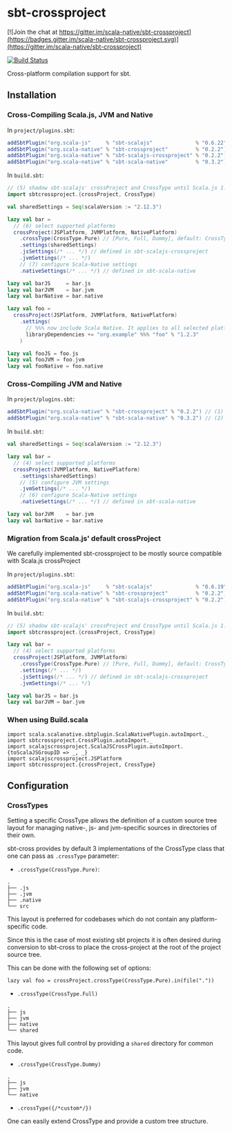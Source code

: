 <h1>sbt-crossproject</h1>


[![Join the chat at https://gitter.im/scala-native/sbt-crossproject](https://badges.gitter.im/scala-native/sbt-crossproject.svg)](https://gitter.im/scala-native/sbt-crossproject)

[![Build Status](https://travis-ci.org/scala-native/sbt-crossproject.svg?branch=master)](https://travis-ci.org/scala-native/sbt-crossproject)

Cross-platform compilation support for sbt.

<h2>Installation</h2>

<h3>Cross-Compiling Scala.js, JVM and Native</h3>

In `project/plugins.sbt`:

```scala
addSbtPlugin("org.scala-js"     % "sbt-scalajs"              % "0.6.22")
addSbtPlugin("org.scala-native" % "sbt-crossproject"         % "0.2.2")  // (1)
addSbtPlugin("org.scala-native" % "sbt-scalajs-crossproject" % "0.2.2")  // (2)
addSbtPlugin("org.scala-native" % "sbt-scala-native"         % "0.3.2")  // (3)
```

In `build.sbt`:

```scala
// (5) shadow sbt-scalajs' crossProject and CrossType until Scala.js 1.0.0 is released
import sbtcrossproject.{crossProject, CrossType}

val sharedSettings = Seq(scalaVersion := "2.12.3")

lazy val bar =
  // (6) select supported platforms
  crossProject(JSPlatform, JVMPlatform, NativePlatform)
    .crossType(CrossType.Pure) // [Pure, Full, Dummy], default: CrossType.Full
    .settings(sharedSettings)
    .jsSettings(/* ... */) // defined in sbt-scalajs-crossproject
    .jvmSettings(/* ... */)
    // (7) configure Scala-Native settings
    .nativeSettings(/* ... */) // defined in sbt-scala-native

lazy val barJS     = bar.js
lazy val barJVM    = bar.jvm
lazy val barNative = bar.native

lazy val foo =
  crossProject(JSPlatform, JVMPlatform, NativePlatform)
    .settings(
      // %%% now include Scala Native. It applies to all selected platforms
      libraryDependencies += "org.example" %%% "foo" % "1.2.3"
    )

lazy val fooJS = foo.js
lazy val fooJVM = foo.jvm
lazy val fooNative = foo.native
```

<h3>Cross-Compiling JVM and Native</h3>

In `project/plugins.sbt`:

```scala
addSbtPlugin("org.scala-native" % "sbt-crossproject" % "0.2.2") // (1)
addSbtPlugin("org.scala-native" % "sbt-scala-native" % "0.3.2") // (2)
```

In `build.sbt`:

```scala
val sharedSettings = Seq(scalaVersion := "2.12.3")

lazy val bar =
  // (4) select supported platforms
  crossProject(JVMPlatform, NativePlatform)
    .settings(sharedSettings)
    // (5) configure JVM settings
    .jvmSettings(/* ... */)
    // (6) configure Scala-Native settings
    .nativeSettings(/* ... */) // defined in sbt-scala-native

lazy val barJVM    = bar.jvm
lazy val barNative = bar.native
```

<h3>Migration from Scala.js' default crossProject</h3>

We carefully implemented sbt-crossproject to be mostly source compatible with Scala.js crossProject

In `project/plugins.sbt`:

```scala
addSbtPlugin("org.scala-js"     % "sbt-scalajs"              % "0.6.19")
addSbtPlugin("org.scala-native" % "sbt-crossproject"         % "0.2.2")  // (1)
addSbtPlugin("org.scala-native" % "sbt-scalajs-crossproject" % "0.2.2")  // (2)
```

In `build.sbt`:

```scala
// (5) shadow sbt-scalajs' crossProject and CrossType until Scala.js 1.0.0 is released
import sbtcrossproject.{crossProject, CrossType}

lazy val bar =
  // (4) select supported platforms
  crossProject(JSPlatform, JVMPlatform)
    .crossType(CrossType.Pure) // [Pure, Full, Dummy], default: CrossType.Full
    .settings(/* ... */)
    .jsSettings(/* ... */) // defined in sbt-scalajs-crossproject
    .jvmSettings(/* ... */)

lazy val barJS = bar.js
lazy val barJVM = bar.jvm
```

<h3>When using Build.scala</h3>

```
import scala.scalanative.sbtplugin.ScalaNativePlugin.autoImport._
import sbtcrossproject.CrossPlugin.autoImport._
import scalajscrossproject.ScalaJSCrossPlugin.autoImport.{toScalaJSGroupID => _, _}
import scalajscrossproject.JSPlatform
import sbtcrossproject.{crossProject, CrossType}
```

<h2>Configuration</h2>

<h3>CrossTypes</h3>

Setting a specific CrossType allows the definition of a custom source tree
layout for managing native-, js- and jvm-specific sources in directories of their
own.

sbt-cross provides by default 3 implementations of the CrossType class that one can
pass as `.crossType` parameter:

- `.crossType(CrossType.Pure)`:

```
.
├── .js
├── .jvm
├── .native
└── src
```
This layout is preferred for codebases which do not contain any platform-specific code.

Since this is the case of most existing sbt projects it is often desired during conversion to sbt-cross to place the cross-project at the root of the project source tree.

This can be done with the following set of options:

`lazy val foo = crossProject.crossType(CrossType.Pure).in(file("."))`

- `.crossType(CrossType.Full)`

```
.
├── js
├── jvm
├── native
└── shared
```

This layout gives full control by providing a `shared` directory for common code.

- `.crossType(CrossType.Dummy)`

```
.
├── js
├── jvm
└── native
```

- `.crossType({/*custom*/})`

One can easily extend CrossType and provide a custom tree structure.
